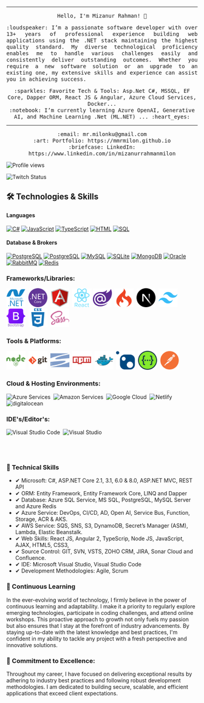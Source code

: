 <!--<img src="https://raw.github.com/mmrmilon/mmrmilon/master/28690641q4g4f.jpg"/>-->

 <hr></hr>
<p align="center">
  <samp>
    Hello, I'm Mizanur Rahman! 👋 <br>
  </samp>
</p>
<p align="justify">
  <samp>
    :loudspeaker: I’m a passionate software developer with over 13+ years of professional experience building web applications using the .NET stack maintaining the highest quality standard. My diverse technological proficiency enables me to handle various challenges easily and consistently deliver outstanding outcomes. Whether you require a new software solution or an upgrade to an existing one, my extensive skills and experience can assist you in achieving success.
  </samp>
</p>
<p align="center">
  <samp>
    :sparkles: Favorite Tech & Tools: Asp.Net C#, MSSQL, EF Core, Dapper ORM, React JS & Angular, Azure Cloud Services, Docker... <br>
    :notebook: I’m currently learning  Azure OpenAI, Generative AI, and Machine Learning .Net (ML.NET) ... :heart_eyes:  <br>
  </samp>
</p>
<hr></hr>
<p align="center">
  <samp>   
    :email:	mr.milonku@gmail.com <br>
    :art: Portfolio: https://mmrmilon.github.io <br>
    :briefcase: LinkedIn: https://www.linkedin.com/in/mizanurrahmanmilon <br>
  </samp>
</p>

![Profile views](https://komarev.com/ghpvc/?username=mmrmilon&style=for-the-badge)
<br>

<div align="left">
  <img alt="Twitch Status" src="https://img.shields.io/twitch/status/mrdebfx?logo=Twitch&style=for-the-badge">
</div>

## 🛠️ Technologies & Skills

#### Languages 
<p>
    <a href="#"><img alt="C#" src="https://custom-icon-badges.demolab.com/badge/C%23-68217A.svg?logo=cs2&logoColor=white"></a>   
    <a href="#"><img alt="JavaScript" src="https://img.shields.io/badge/JavaScript-F7DF1E.svg?logo=javascript&logoColor=black"></a>
    <a href="#"><img alt="TypeScript" src="https://img.shields.io/badge/TypeScript-007ACC.svg?logo=typescript&logoColor=white"></a>
    <a href="#"><img alt="HTML" src="https://img.shields.io/badge/HTML-E34F26.svg?logo=html5&logoColor=white"></a>
    <a href="#"><img alt="SQL" src="https://custom-icon-badges.herokuapp.com/badge/SQL-025E8C.svg?logo=database&logoColor=white"></a>
</p>


#### Database & Brokers  
<p>
  <a href="#"><img alt="PostgreSQL" src ="https://img.shields.io/badge/Microsoft%20SQL%20Sever-CC2927?logo=microsoft%20sql%20server&logoColor=white"></a>
  <a href="#"><img alt="PostgreSQL" src ="https://img.shields.io/badge/PostgreSQL-316192.svg?logo=postgresql&logoColor=white"></a>
  <a href="#"><img alt="MySQL" src="https://img.shields.io/badge/MySQL-00f.svg?logo=mysql&logoColor=white"></a>
  <a href="#"><img alt="SQLite" src ="https://img.shields.io/badge/SQLite-07405e.svg?logo=sqlite&logoColor=white"></a>
  <a href="#"><img alt="MongoDB" src ="https://img.shields.io/badge/MongoDB-4ea94b.svg?logo=mongodb&logoColor=white"></a>
  <a href="#"><img alt="Oracle" src ="https://img.shields.io/badge/Oracle-F00000.svg?logo=oracle&logoColor=white"></a>
  <a href="#"><img alt="RabbitMQ" src="https://img.shields.io/badge/rabbitmq-%23FF6600.svg?&style=for-the-badge&logo=rabbitmq&logoColor=white" width="80" height="20"></a>
  <a href="#"><img alt="Redis" src="https://img.shields.io/badge/redis-%23DD0031.svg?&style=for-the-badge&logo=redis&logoColor=white" width="70" height="20"></a>
</p>

### Frameworks/Libraries: 
<div>
 <img src="https://github.com/devicons/devicon/blob/master/icons/dot-net/dot-net-plain-wordmark.svg" title="Dot Net" alt="Dot Net" width="50" height="50"/>&nbsp;
 <img src="https://github.com/devicons/devicon/blob/master/icons/dotnetcore/dotnetcore-original.svg" title="dotnetcore" alt="dotnetcore" width="50" height="50"/>&nbsp;
 <img src="https://github.com/devicons/devicon/blob/master/icons/angularjs/angularjs-original.svg" title="Angular" alt="Angular" width="50" height="50"/>&nbsp;
 <img src="https://github.com/devicons/devicon/blob/master/icons/react/react-original-wordmark.svg" title="React" alt="React" width="50" height="50"/>
 <img src="https://github.com/devicons/devicon/blob/master/icons/blazor/blazor-original.svg" title="Blazor" alt="Blazor" width="50" height="50"/>&nbsp;
 <img src="https://github.com/devicons/devicon/blob/master/icons/codeigniter/codeigniter-plain.svg" title="Codeigniter" alt="Codeigniter" width="50" height="50"/>&nbsp;
 <img src="https://github.com/devicons/devicon/blob/master/icons/nextjs/nextjs-original.svg" title="Nextjs" alt="NextJS" width="50" height="50"/>&nbsp;
 <img src="https://github.com/devicons/devicon/blob/master/icons/tailwindcss/tailwindcss-original.svg" title="TailwindCSS" alt="TailwindCSS" width="50" height="50" />&nbsp;
 <img src="https://github.com/devicons/devicon/blob/master/icons/bootstrap/bootstrap-original-wordmark.svg" title="Bootstrap" alt="Bootstrap" width="50" height="50" />&nbsp;
 <img src="https://github.com/devicons/devicon/blob/master/icons/css3/css3-plain-wordmark.svg"  title="CSS3" alt="CSS" width="50" height="50"/>&nbsp;
 <img src="https://github.com/devicons/devicon/blob/master/icons/sass/sass-original.svg"  title="SASS" alt="SASS" width="50" height="50"/>&nbsp;
</div>

### Tools & Platforms: 
<div>
 <img src="https://github.com/devicons/devicon/blob/master/icons/nodejs/nodejs-plain-wordmark.svg" title="Nodejs" alt="Nodejs" width="50" height="50"/>&nbsp;
 <img src="https://github.com/devicons/devicon/blob/master/icons/git/git-original-wordmark.svg" title="Git" alt="Git" width="50" height="50"/>&nbsp;
 <img src="https://github.com/devicons/devicon/blob/master/icons/subversion/subversion-original.svg" title="SVN" alt="SVN" width="50" height="50"/>&nbsp;
 <img src="https://github.com/devicons/devicon/blob/master/icons/npm/npm-original-wordmark.svg" title="npm" alt="npm" width="50" height="50"/>&nbsp;
 <img src="https://github.com/devicons/devicon/blob/master/icons/docker/docker-original.svg" title="Docker" alt="Docker" width="50" height="50"/>&nbsp;
 <img src="https://github.com/devicons/devicon/blob/master/icons/nuget/nuget-original.svg" title="Nuget" alt="Nuget" width="50" height="50"/>&nbsp;
 <img src="https://github.com/devicons/devicon/blob/master/icons/swagger/swagger-original.svg" title="Swagger" alt="Swagger" width="50" height="50"/>&nbsp;
 <img src="https://github.com/devicons/devicon/blob/master/icons/postman/postman-original.svg" title="Postman" alt="Postman" width="50" height="50"/>&nbsp;
</div>

### Cloud & Hosting Environments: 
<div>
 <img src="https://img.shields.io/badge/azure-%230072C6.svg?logo=azure-devops&logoColor=white" title="Azure Services" alt="Azure Services"/>&nbsp;
 <img src="https://img.shields.io/badge/AWS-%23FF9900.svg?logo=amazon-aws&logoColor=white" title="Amazon Services" alt="Amazon Services"/>&nbsp;
 <img src="https://img.shields.io/badge/GoogleCloud-%234285F4.svg?logo=google-cloud&logoColor=white" title="Google Cloud" alt="Google Cloud"/>&nbsp;
 <img src="https://img.shields.io/badge/netlify-%23000000.svg?logo=netlify&logoColor=#00C7B7" title="Netlify" alt="Netlify"/>&nbsp;
 <img src="https://img.shields.io/badge/DigitalOcean-%230167ff.svg?logo=digitalOcean&logoColor=white" title="digitalocean" alt="digitalocean"/>&nbsp;
</div>

### IDE's/Editor's: 
<div>
 <img src="https://img.shields.io/badge/Visual%20Studio%20Code-0078d7.svg?logo=visual-studio-code&logoColor=white" title="Visual Studio Code" alt="Visual Studio Code" />&nbsp;
 <img src="https://img.shields.io/badge/Visual%20Studio-5C2D91.svg?logo=visual-studio&logoColor=white" title="Visual Studio" alt="Visual Studio" />&nbsp;
</div>
<br><br><br>

### 💼 Technical Skills
- ✔ Microsoft: C#, ASP.NET Core 2.1, 3.1, 6.0 & 8.0, ASP.NET MVC, REST API
- ✔ ORM: Entity Framework, Entity Framework Core, LINQ and Dapper
- ✔ Database: Azure SQL Service, MS SQL, PostgreSQL, MySQL Server and Azure Redis
- ✔ Azure Service: DevOps, CI/CD, AD, Open AI, Service Bus, Function, Storage, ACR & AKS.
- ✔ AWS Service: SQS, SNS, S3, DynamoDB, Secret’s Manager (ASM), Lambda, Elastic Beanstalk.
- ✔ Web Skills: React JS, Angular 2, TypeScrip, Node JS, JavaScript, AJAX, HTML5, CSS3,
- ✔ Source Control: GIT, SVN, VSTS, ZOHO CRM, JIRA, Sonar Cloud and Confluence.
- ✔ IDE: Microsoft Visual Studio, Visual Studio Code
- ✔ Development Methodologies: Agile, Scrum

### 🌱 Continuous Learning
In the ever-evolving world of technology, I firmly believe in the power of continuous learning and adaptability. I make it a priority to regularly explore emerging technologies, participate in coding challenges, and attend online workshops. This proactive approach to growth not only fuels my passion but also ensures that I stay at the forefront of industry advancements. By staying up-to-date with the latest knowledge and best practices, I'm confident in my ability to tackle any project with a fresh perspective and innovative solutions.

### 🤝 Commitment to Excellence:
Throughout my career, I have focused on delivering exceptional results by adhering to industry best practices and following robust development methodologies. I am dedicated to building secure, scalable, and efficient applications that exceed client expectations.



